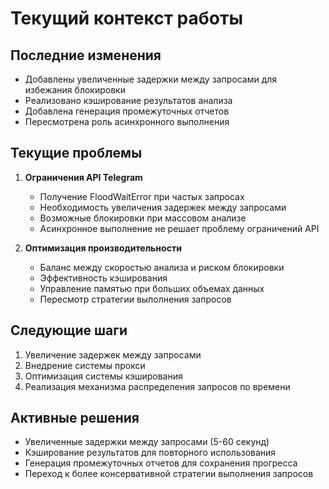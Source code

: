 # Текущий контекст работы

## Последние изменения
- Добавлены увеличенные задержки между запросами для избежания блокировки
- Реализовано кэширование результатов анализа
- Добавлена генерация промежуточных отчетов
- Пересмотрена роль асинхронного выполнения

## Текущие проблемы
1. **Ограничения API Telegram**
   - Получение FloodWaitError при частых запросах
   - Необходимость увеличения задержек между запросами
   - Возможные блокировки при массовом анализе
   - Асинхронное выполнение не решает проблему ограничений API

2. **Оптимизация производительности**
   - Баланс между скоростью анализа и риском блокировки
   - Эффективность кэширования
   - Управление памятью при больших объемах данных
   - Пересмотр стратегии выполнения запросов

## Следующие шаги
1. Увеличение задержек между запросами
2. Внедрение системы прокси
3. Оптимизация системы кэширования
4. Реализация механизма распределения запросов по времени

## Активные решения
- Увеличенные задержки между запросами (5-60 секунд)
- Кэширование результатов для повторного использования
- Генерация промежуточных отчетов для сохранения прогресса
- Переход к более консервативной стратегии выполнения запросов 
